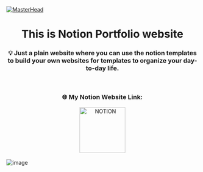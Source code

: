 <!-- MasterHead -->
<a href="https://JoshuaThadi.io">
    <img src="https://github.com/JoshuaThadi/Notion-O-Motion/blob/main/Screenshot%202024-09-12%20212719.png" alt="MasterHead">
</a>

<div align="left">
<h1 align="center">This is Notion Portfolio website</h1>

<h3 align="center">💡 Just a plain website where you can use the notion templates to build your own websites for templates to organize your day-to-day life.</h2>
<br/>

<div align="center">
    <h3>🌐 My Notion Website Link:</h3>
   <a href="https://masterjudah-notion-website.super.site/" target="_blank">
        <img width="120px" src="https://img.shields.io/badge/NOTION-000000?style=for-the-badge&logo=Notion&logoColor=white" alt="NOTION">
    </a>
</div>


<br/>


</div>

<div align="center">
    <img align="left" alt="image" width="auto" src="">
</div>
